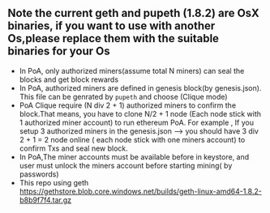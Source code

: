 ## Note the current geth and pupeth (1.8.2) are OsX binaries, if you want to use with another Os,please replace them with the suitable binaries for your Os  

* In PoA, only authorized miners(assume total N miners) can seal the blocks and get block rewards
* In PoA, authorized miners are defined in genesis block(by genesis.json). This file can be genrated by `pupeth` and choose (Clique mode)
* PoA Clique require (N div 2 + 1) authorized miners to confirm the block.That means, you have to clone N/2 + 1 node (Each node stick with 1 authorized miner account) to run ethereum PoA. For example , If you setup 3 authorized miners in the genesis.json --> you should have 3 div 2 + 1 = 2 node online ( each node stick with one miners account) to confirm Txs and seal new block. 
* In PoA,The miner accounts must be available before in keystore, and user must unlock the miners account before starting mining( by passwords)
* This repo using geth https://gethstore.blob.core.windows.net/builds/geth-linux-amd64-1.8.2-b8b9f7f4.tar.gz
